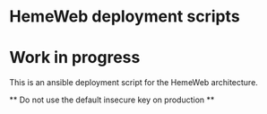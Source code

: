 # HemeWeb deployment scripts
# Work in progress

This is an ansible deployment script for the HemeWeb architecture.

** Do not use the default insecure key on production **
